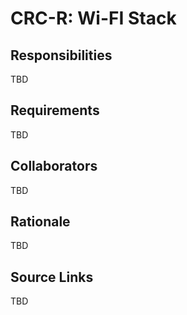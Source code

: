 # CRC-R: Wi-FI Stack

## Responsibilities

TBD

## Requirements

TBD

## Collaborators

TBD

## Rationale

TBD

## Source Links

TBD
